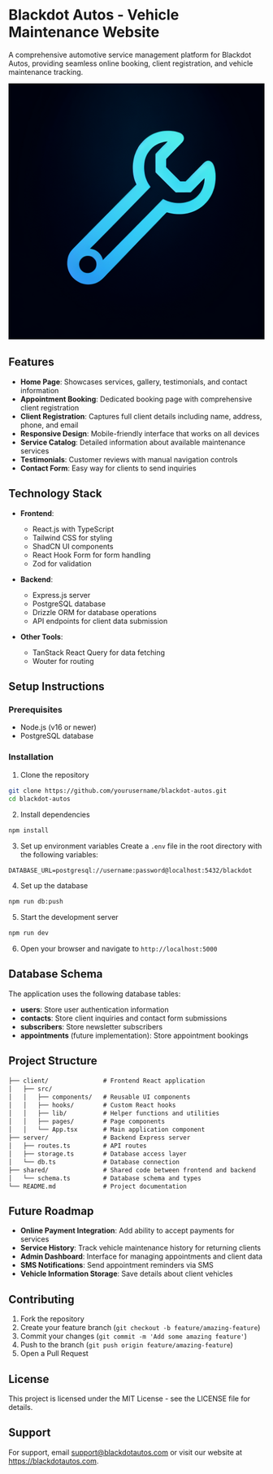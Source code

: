 # Blackdot Autos - Vehicle Maintenance Website

A comprehensive automotive service management platform for Blackdot Autos, providing seamless online booking, client registration, and vehicle maintenance tracking.

![Blackdot Autos](./generated-icon.png)

## Features

- **Home Page**: Showcases services, gallery, testimonials, and contact information
- **Appointment Booking**: Dedicated booking page with comprehensive client registration
- **Client Registration**: Captures full client details including name, address, phone, and email
- **Responsive Design**: Mobile-friendly interface that works on all devices
- **Service Catalog**: Detailed information about available maintenance services
- **Testimonials**: Customer reviews with manual navigation controls
- **Contact Form**: Easy way for clients to send inquiries

## Technology Stack

- **Frontend**:
  - React.js with TypeScript
  - Tailwind CSS for styling
  - ShadCN UI components
  - React Hook Form for form handling
  - Zod for validation

- **Backend**:
  - Express.js server
  - PostgreSQL database
  - Drizzle ORM for database operations
  - API endpoints for client data submission

- **Other Tools**:
  - TanStack React Query for data fetching
  - Wouter for routing

## Setup Instructions

### Prerequisites

- Node.js (v16 or newer)
- PostgreSQL database

### Installation

1. Clone the repository
```bash
git clone https://github.com/yourusername/blackdot-autos.git
cd blackdot-autos
```

2. Install dependencies
```bash
npm install
```

3. Set up environment variables
Create a `.env` file in the root directory with the following variables:
```
DATABASE_URL=postgresql://username:password@localhost:5432/blackdot
```

4. Set up the database
```bash
npm run db:push
```

5. Start the development server
```bash
npm run dev
```

6. Open your browser and navigate to `http://localhost:5000`

## Database Schema

The application uses the following database tables:

- **users**: Store user authentication information
- **contacts**: Store client inquiries and contact form submissions
- **subscribers**: Store newsletter subscribers
- **appointments** (future implementation): Store appointment bookings

## Project Structure

```
├── client/               # Frontend React application
│   ├── src/
│   │   ├── components/   # Reusable UI components
│   │   ├── hooks/        # Custom React hooks
│   │   ├── lib/          # Helper functions and utilities
│   │   ├── pages/        # Page components
│   │   └── App.tsx       # Main application component
├── server/               # Backend Express server
│   ├── routes.ts         # API routes
│   ├── storage.ts        # Database access layer
│   └── db.ts             # Database connection
├── shared/               # Shared code between frontend and backend
│   └── schema.ts         # Database schema and types
└── README.md             # Project documentation
```

## Future Roadmap

- **Online Payment Integration**: Add ability to accept payments for services
- **Service History**: Track vehicle maintenance history for returning clients
- **Admin Dashboard**: Interface for managing appointments and client data
- **SMS Notifications**: Send appointment reminders via SMS
- **Vehicle Information Storage**: Save details about client vehicles

## Contributing

1. Fork the repository
2. Create your feature branch (`git checkout -b feature/amazing-feature`)
3. Commit your changes (`git commit -m 'Add some amazing feature'`)
4. Push to the branch (`git push origin feature/amazing-feature`)
5. Open a Pull Request

## License

This project is licensed under the MIT License - see the LICENSE file for details.

## Support

For support, email support@blackdotautos.com or visit our website at https://blackdotautos.com.